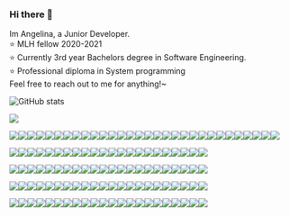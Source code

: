 ### Hi there 👋
Im Angelina, a Junior Developer.  
:star: MLH fellow 2020-2021  
:star: Currently 3rd year Bachelors degree in Software Engineering.  
:star: Professional diploma in System programming  
Feel free to reach out to me for anything!~

![GitHub stats](https://github-readme-stats.vercel.app/api?username=angelinag&show_icons=true&count_private=true&theme=synthwave)

![](https://profile-counter.glitch.me/angelinag/count.svg)

![](https://img.shields.io/badge/%20-%20-blue?style=flat-square&logo=angular&logoColor=blue)![](https://img.shields.io/badge/%20-%20-blue?style=flat-square&logo=angular&logoColor=blue)![](https://img.shields.io/badge/%20-%20-blue?style=flat-square&logo=angular&logoColor=blue)![](https://img.shields.io/badge/%20-%20-blue?style=flat-square&logo=angular&logoColor=blue)![](https://img.shields.io/badge/%20-%20-blue?style=flat-square&logo=angular&logoColor=blue)![](https://img.shields.io/badge/%20-%20-blue?style=flat-square&logo=angular&logoColor=blue)![](https://img.shields.io/badge/%20-%20-blue?style=flat-square&logo=angular&logoColor=blue)![](https://img.shields.io/badge/%20-%20-blue?style=flat-square&logo=angular&logoColor=blue)![](https://img.shields.io/badge/%20-%20-blue?style=flat-square&logo=angular&logoColor=blue)![](https://img.shields.io/badge/%20-%20-blue?style=flat-square&logo=angular&logoColor=blue)![](https://img.shields.io/badge/%20-%20-blue?style=flat-square&logo=angular&logoColor=blue)![](https://img.shields.io/badge/%20-%20-blue?style=flat-square&logo=angular&logoColor=blue)![](https://img.shields.io/badge/%20-%20-blue?style=flat-square&logo=angular&logoColor=blue)![](https://img.shields.io/badge/%20-%20-blue?style=flat-square&logo=angular&logoColor=blue)![](https://img.shields.io/badge/%20-%20-blue?style=flat-square&logo=angular&logoColor=blue)![](https://img.shields.io/badge/%20-%20-blue?style=flat-square&logo=angular&logoColor=blue)![](https://img.shields.io/badge/%20-%20-blue?style=flat-square&logo=angular&logoColor=blue)![](https://img.shields.io/badge/%20-%20-blue?style=flat-square&logo=angular&logoColor=blue)![](https://img.shields.io/badge/%20-%20-blue?style=flat-square&logo=angular&logoColor=blue)![](https://img.shields.io/badge/%20-%20-blue?style=flat-square&logo=angular&logoColor=blue)![](https://img.shields.io/badge/%20-%20-blue?style=flat-square&logo=angular&logoColor=blue)![](https://img.shields.io/badge/%20-%20-blue?style=flat-square&logo=angular&logoColor=blue)![](https://img.shields.io/badge/%20-%20-blue?style=flat-square&logo=angular&logoColor=blue)![](https://img.shields.io/badge/%20-%20-blue?style=flat-square&logo=angular&logoColor=blue)![](https://img.shields.io/badge/%20-%20-blue?style=flat-square&logo=angular&logoColor=blue)![](https://img.shields.io/badge/%20-%20-blue?style=flat-square&logo=angular&logoColor=blue)![](https://img.shields.io/badge/%20-%20-blue?style=flat-square&logo=angular&logoColor=blue)![](https://img.shields.io/badge/%20-%20-blue?style=flat-square&logo=angular&logoColor=blue)![](https://img.shields.io/badge/%20-%20-blue?style=flat-square&logo=angular&logoColor=blue)![](https://img.shields.io/badge/%20-%20-blue?style=flat-square&logo=angular&logoColor=blue)

![](https://img.shields.io/badge/%20-%20-blue?style=flat-square&logo=angular&logoColor=blue)![](https://img.shields.io/badge/%20-%20-blue?style=flat-square&logo=angular&logoColor=blue)![](https://img.shields.io/badge/%20-%20-yellow?style=flat-square&logo=angular&logoColor=yellow)![](https://img.shields.io/badge/%20-%20-yellow?style=flat-square&logo=angular&logoColor=yellow)![](https://img.shields.io/badge/%20-%20-yellow?style=flat-square&logo=angular&logoColor=yellow)![](https://img.shields.io/badge/%20-%20-blue?style=flat-square&logo=angular&logoColor=blue)![](https://img.shields.io/badge/%20-%20-blue?style=flat-square&logo=angular&logoColor=blue)![](https://img.shields.io/badge/%20-%20-yellow?style=flat-square&logo=angular&logoColor=yellow)![](https://img.shields.io/badge/%20-%20-yellow?style=flat-square&logo=angular&logoColor=yellow)![](https://img.shields.io/badge/%20-%20-yellow?style=flat-square&logo=angular&logoColor=yellow)![](https://img.shields.io/badge/%20-%20-yellow?style=flat-square&logo=angular&logoColor=yellow)![](https://img.shields.io/badge/%20-%20-blue?style=flat-square&logo=angular&logoColor=blue)![](https://img.shields.io/badge/%20-%20-yellow?style=flat-square&logo=angular&logoColor=yellow)![](https://img.shields.io/badge/%20-%20-yellow?style=flat-square&logo=angular&logoColor=yellow)![](https://img.shields.io/badge/%20-%20-yellow?style=flat-square&logo=angular&logoColor=yellow)![](https://img.shields.io/badge/%20-%20-yellow?style=flat-square&logo=angular&logoColor=yellow)[](https://img.shields.io/badge/%20-%20-blue?style=flat-square&logo=angular&logoColor=blue)![](https://img.shields.io/badge/%20-%20-blue?style=flat-square&logo=angular&logoColor=blue)![](https://img.shields.io/badge/%20-%20-yellow?style=flat-square&logo=angular&logoColor=yellow)![](https://img.shields.io/badge/%20-%20-yellow?style=flat-square&logo=angular&logoColor=yellow)![](https://img.shields.io/badge/%20-%20-yellow?style=flat-square&logo=angular&logoColor=yellow)![](https://img.shields.io/badge/%20-%20-yellow?style=flat-square&logo=angular&logoColor=yellow)![](https://img.shields.io/badge/%20-%20-blue?style=flat-square&logo=angular&logoColor=blue)

![](https://img.shields.io/badge/%20-%20-blue?style=flat-square&logo=angular&logoColor=blue)![](https://img.shields.io/badge/%20-%20-yellow?style=flat-square&logo=angular&logoColor=yellow)![](https://img.shields.io/badge/%20-%20-blue?style=flat-square&logo=angular&logoColor=blue)![](https://img.shields.io/badge/%20-%20-blue?style=flat-square&logo=angular&logoColor=blue)![](https://img.shields.io/badge/%20-%20-yellow?style=flat-square&logo=angular&logoColor=yellow)![](https://img.shields.io/badge/%20-%20-blue?style=flat-square&logo=angular&logoColor=blue)![](https://img.shields.io/badge/%20-%20-blue?style=flat-square&logo=angular&logoColor=blue)![](https://img.shields.io/badge/%20-%20-yellow?style=flat-square&logo=angular&logoColor=yellow)![](https://img.shields.io/badge/%20-%20-blue?style=flat-square&logo=angular&logoColor=blue)![](https://img.shields.io/badge/%20-%20-blue?style=flat-square&logo=angular&logoColor=blue)![](https://img.shields.io/badge/%20-%20-yellow?style=flat-square&logo=angular&logoColor=yellow)![](https://img.shields.io/badge/%20-%20-blue?style=flat-square&logo=angular&logoColor=blue)![](https://img.shields.io/badge/%20-%20-yellow?style=flat-square&logo=angular&logoColor=yellow)![](https://img.shields.io/badge/%20-%20-blue?style=flat-square&logo=angular&logoColor=blue)![](https://img.shields.io/badge/%20-%20-blue?style=flat-square&logo=angular&logoColor=blue)![](https://img.shields.io/badge/%20-%20-yellow?style=flat-square&logo=angular&logoColor=yellow)![](https://img.shields.io/badge/%20-%20-blue?style=flat-square&logo=angular&logoColor=blue)![](https://img.shields.io/badge/%20-%20-yellow?style=flat-square&logo=angular&logoColor=yellow)![](https://img.shields.io/badge/%20-%20-blue?style=flat-square&logo=angular&logoColor=blue)![](https://img.shields.io/badge/%20-%20-blue?style=flat-square&logo=angular&logoColor=blue)![](https://img.shields.io/badge/%20-%20-yellow?style=flat-square&logo=angular&logoColor=yellow)![](https://img.shields.io/badge/%20-%20-blue?style=flat-square&logo=angular&logoColor=blue)


![](https://img.shields.io/badge/%20-%20-blue?style=flat-square&logo=angular&logoColor=blue)![](https://img.shields.io/badge/%20-%20-yellow?style=flat-square&logo=angular&logoColor=yellow)![](https://img.shields.io/badge/%20-%20-blue?style=flat-square&logo=angular&logoColor=blue)![](https://img.shields.io/badge/%20-%20-blue?style=flat-square&logo=angular&logoColor=blue)![](https://img.shields.io/badge/%20-%20-yellow?style=flat-square&logo=angular&logoColor=yellow)![](https://img.shields.io/badge/%20-%20-blue?style=flat-square&logo=angular&logoColor=blue)![](https://img.shields.io/badge/%20-%20-blue?style=flat-square&logo=angular&logoColor=blue)![](https://img.shields.io/badge/%20-%20-yellow?style=flat-square&logo=angular&logoColor=yellow)![](https://img.shields.io/badge/%20-%20-blue?style=flat-square&logo=angular&logoColor=blue)![](https://img.shields.io/badge/%20-%20-blue?style=flat-square&logo=angular&logoColor=blue)![](https://img.shields.io/badge/%20-%20-yellow?style=flat-square&logo=angular&logoColor=yellow)![](https://img.shields.io/badge/%20-%20-blue?style=flat-square&logo=angular&logoColor=blue)![](https://img.shields.io/badge/%20-%20-yellow?style=flat-square&logo=angular&logoColor=yellow)![](https://img.shields.io/badge/%20-%20-blue?style=flat-square&logo=angular&logoColor=blue)![](https://img.shields.io/badge/%20-%20-blue?style=flat-square&logo=angular&logoColor=blue)![](https://img.shields.io/badge/%20-%20-yellow?style=flat-square&logo=angular&logoColor=yellow)![](https://img.shields.io/badge/%20-%20-blue?style=flat-square&logo=angular&logoColor=blue)![](https://img.shields.io/badge/%20-%20-yellow?style=flat-square&logo=angular&logoColor=yellow)![](https://img.shields.io/badge/%20-%20-yellow?style=flat-square&logo=angular&logoColor=yellow)![](https://img.shields.io/badge/%20-%20-yellow?style=flat-square&logo=angular&logoColor=yellow)![](https://img.shields.io/badge/%20-%20-yellow?style=flat-square&logo=angular&logoColor=yellow)![](https://img.shields.io/badge/%20-%20-blue?style=flat-square&logo=angular&logoColor=blue)


![](https://img.shields.io/badge/%20-%20-blue?style=flat-square&logo=angular&logoColor=blue)![](https://img.shields.io/badge/%20-%20-yellow?style=flat-square&logo=angular&logoColor=yellow)![](https://img.shields.io/badge/%20-%20-blue?style=flat-square&logo=angular&logoColor=blue)![](https://img.shields.io/badge/%20-%20-blue?style=flat-square&logo=angular&logoColor=blue)![](https://img.shields.io/badge/%20-%20-yellow?style=flat-square&logo=angular&logoColor=yellow)![](https://img.shields.io/badge/%20-%20-blue?style=flat-square&logo=angular&logoColor=blue)![](https://img.shields.io/badge/%20-%20-blue?style=flat-square&logo=angular&logoColor=blue)![](https://img.shields.io/badge/%20-%20-yellow?style=flat-square&logo=angular&logoColor=yellow)![](https://img.shields.io/badge/%20-%20-blue?style=flat-square&logo=angular&logoColor=blue)![](https://img.shields.io/badge/%20-%20-blue?style=flat-square&logo=angular&logoColor=blue)![](https://img.shields.io/badge/%20-%20-yellow?style=flat-square&logo=angular&logoColor=yellow)![](https://img.shields.io/badge/%20-%20-blue?style=flat-square&logo=angular&logoColor=blue)![](https://img.shields.io/badge/%20-%20-yellow?style=flat-square&logo=angular&logoColor=yellow)![](https://img.shields.io/badge/%20-%20-yellow?style=flat-square&logo=angular&logoColor=yellow)![](https://img.shields.io/badge/%20-%20-yellow?style=flat-square&logo=angular&logoColor=yellow)![](https://img.shields.io/badge/%20-%20-yellow?style=flat-square&logo=angular&logoColor=yellow)![](https://img.shields.io/badge/%20-%20-blue?style=flat-square&logo=angular&logoColor=blue)![](https://img.shields.io/badge/%20-%20-yellow?style=flat-square&logo=angular&logoColor=yellow)![](https://img.shields.io/badge/%20-%20-blue?style=flat-square&logo=angular&logoColor=blue)![](https://img.shields.io/badge/%20-%20-blue?style=flat-square&logo=angular&logoColor=blue)![](https://img.shields.io/badge/%20-%20-blue?style=flat-square&logo=angular&logoColor=blue)![](https://img.shields.io/badge/%20-%20-blue?style=flat-square&logo=angular&logoColor=blue)



<!--
**angelinag/angelinag** is a ✨ _special_ ✨ repository because its `README.md` (this file) appears on your GitHub profile.

Here are some ideas to get you started:

- 🔭 I’m currently working on ...
- 🌱 I’m currently learning ...
- 👯 I’m looking to collaborate on ...
- 🤔 I’m looking for help with ...
- 💬 Ask me about ...
- 📫 How to reach me: ...
- 😄 Pronouns: ...
- ⚡ Fun fact: ...
-->

